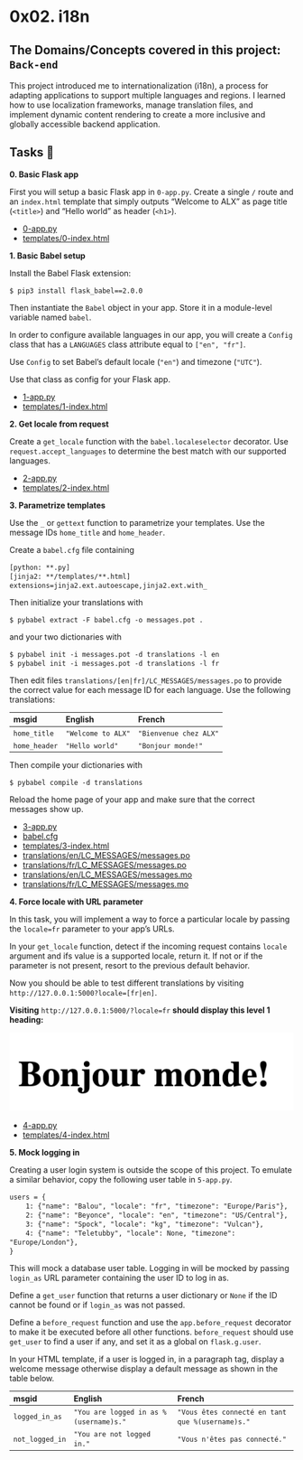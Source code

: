 # 0x02. i18n
## The Domains/Concepts covered in this project: `Back-end`


This project introduced me to internationalization (i18n), a process for adapting applications to support multiple languages and regions. I learned how to use localization frameworks, manage translation files, and implement dynamic content rendering to create a more inclusive and globally accessible backend application.

## Tasks :page_with_curl:

**0. Basic Flask app**

First you will setup a basic Flask app in `0-app.py`. Create a single `/` route and an `index.html` template that simply outputs “Welcome to ALX” as page title (`<title>`) and “Hello world” as header (`<h1>`).

  * [0-app.py](./0-app.py)
  * [templates/0-index.html](./templates/0-index.html)

**1. Basic Babel setup**

Install the Babel Flask extension:

```
$ pip3 install flask_babel==2.0.0
```

Then instantiate the `Babel` object in your app. Store it in a module-level variable named `babel`.

In order to configure available languages in our app, you will create a `Config` class that has a `LANGUAGES` class attribute equal to `["en", "fr"]`.

Use `Config` to set Babel’s default locale (`"en"`) and timezone (`"UTC"`).

Use that class as config for your Flask app.

  * [1-app.py](./1-app.py)
  * [templates/1-index.html](./templates/1-index.html)

**2. Get locale from request**

Create a `get_locale` function with the `babel.localeselector` decorator. Use `request.accept_languages` to determine the best match with our supported languages.

  * [2-app.py](./2-app.py)
  * [templates/2-index.html](./templates/2-index.html)

**3. Parametrize templates**

Use the `_` or `gettext` function to parametrize your templates. Use the message IDs `home_title` and `home_header`.

Create a `babel.cfg` file containing

```
[python: **.py]
[jinja2: **/templates/**.html]
extensions=jinja2.ext.autoescape,jinja2.ext.with_
```

Then initialize your translations with

```
$ pybabel extract -F babel.cfg -o messages.pot .
```

and your two dictionaries with

```
$ pybabel init -i messages.pot -d translations -l en
$ pybabel init -i messages.pot -d translations -l fr
```

Then edit files `translations/[en|fr]/LC_MESSAGES/messages.po` to provide the correct value for each message ID for each language. Use the following translations:

| **msgid**              | **English**              | **French**             |
| :---------             | :----------              | :---------             |
| `home_title`           | `"Welcome to ALX"`       | `"Bienvenue chez ALX"` |
| `home_header`          | `"Hello world"`          | `"Bonjour monde!"`     |

Then compile your dictionaries with

```
$ pybabel compile -d translations
```

Reload the home page of your app and make sure that the correct messages show up.

  * [3-app.py](./3-app.py)
  * [babel.cfg](./babel.cfg)
  * [templates/3-index.html](./templates/3-index.html)
  * [translations/en/LC_MESSAGES/messages.po](./translations/en/LC_MESSAGES/messages.po)
  * [translations/fr/LC_MESSAGES/messages.po](./translations/fr/LC_MESSAGES/messages.po)
  * [translations/en/LC_MESSAGES/messages.mo](./translations/en/LC_MESSAGES/messages.mo)
  * [translations/fr/LC_MESSAGES/messages.mo](./translations/fr/LC_MESSAGES/messages.mo)

**4. Force locale with URL parameter**

In this task, you will implement a way to force a particular locale by passing the `locale=fr` parameter to your app’s URLs.

In your `get_locale` function, detect if the incoming request contains `locale` argument and ifs value is a supported locale, return it. If not or if the parameter is not present, resort to the previous default behavior.

Now you should be able to test different translations by visiting `http://127.0.0.1:5000?locale=[fr|en]`.

**Visiting** `http://127.0.0.1:5000/?locale=fr` **should display this level 1 heading:**

![alt text](./bonjour.png)

  * [4-app.py](./4-app.py)
  * [templates/4-index.html](./templates/4-index.html)

**5. Mock logging in**

Creating a user login system is outside the scope of this project. To emulate a similar behavior, copy the following user table in `5-app.py`.

```
users = {
    1: {"name": "Balou", "locale": "fr", "timezone": "Europe/Paris"},
    2: {"name": "Beyonce", "locale": "en", "timezone": "US/Central"},
    3: {"name": "Spock", "locale": "kg", "timezone": "Vulcan"},
    4: {"name": "Teletubby", "locale": None, "timezone": "Europe/London"},
}
```

This will mock a database user table. Logging in will be mocked by passing `login_as` URL parameter containing the user ID to log in as.

Define a `get_user` function that returns a user dictionary or `None` if the ID cannot be found or if `login_as` was not passed.

Define a `before_request` function and use the `app.before_request` decorator to make it be executed before all other functions. `before_request` should use `get_user` to find a user if any, and set it as a global on `flask.g.user`.

In your HTML template, if a user is logged in, in a paragraph tag, display a welcome message otherwise display a default message as shown in the table below.

| **msgid**              | **English**                             | **French**                                       |
| :---------             | :----------                             | :---------                                       |
| `logged_in_as`         | `"You are logged in as % (username)s."` | `"Vous êtes connecté en tant que %(username)s."` |
| `not_logged_in`        | `"You are not logged in."`              | `"Vous n'êtes pas connecté."`                    |
